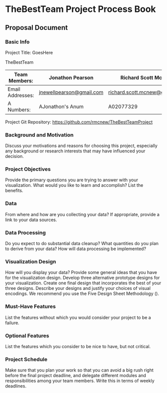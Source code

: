 TheBestTeam Project Process Book
================================
## Proposal Document
### Basic Info

Project Title: GoesHere

TheBestTeam

| Team Members:    | Jonathon Pearson         | Richard Scott McNew           |
|------------------|--------------------------|-------------------------------|
| Email Addresses: | jnewellpearson@gmail.com | richard.scott.mcnew@gmail.com |
| A Numbers:       | AJonathon's Anum         | A02077329                     |

Project Git Repository:  https://github.com/rmcnew/TheBestTeamProject

### Background and Motivation
Discuss your motivations and reasons for choosing this project, especially any background or research interests that may have influenced your decision.
### Project Objectives
Provide the primary questions you are trying to answer with your visualization. What would you like to learn and accomplish? List the benefits.
### Data
From where and how are you collecting your data? If appropriate, provide a link to your data sources.
### Data Processing
Do you expect to do substantial data cleanup? What quantities do you plan to derive from your data? How will data processing be implemented?
### Visualization Design
How will you display your data? Provide some general ideas that you have for the visualization design. Develop three alternative prototype designs for your visualization. Create one final design that incorporates the best of your three designs. Describe your designs and justify your choices of visual encodings. We recommend you use the Five Design Sheet Methodology ().
### Must-Have Features
List the features without which you would consider your project to be a failure.
### Optional Features
List the features which you consider to be nice to have, but not critical.
### Project Schedule
Make sure that you plan your work so that you can avoid a big rush right before the final project deadline, and delegate different modules and responsibilities among your team members. Write this in terms of weekly deadlines.
